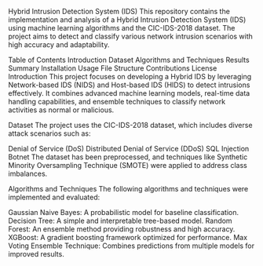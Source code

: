 Hybrid Intrusion Detection System (IDS)
This repository contains the implementation and analysis of a Hybrid Intrusion Detection System (IDS) using machine learning algorithms and the CIC-IDS-2018 dataset. The project aims to detect and classify various network intrusion scenarios with high accuracy and adaptability.

Table of Contents
Introduction
Dataset
Algorithms and Techniques
Results Summary
Installation
Usage
File Structure
Contributions
License
Introduction
This project focuses on developing a Hybrid IDS by leveraging Network-based IDS (NIDS) and Host-based IDS (HIDS) to detect intrusions effectively. It combines advanced machine learning models, real-time data handling capabilities, and ensemble techniques to classify network activities as normal or malicious.

Dataset
The project uses the CIC-IDS-2018 dataset, which includes diverse attack scenarios such as:

Denial of Service (DoS)
Distributed Denial of Service (DDoS)
SQL Injection
Botnet
The dataset has been preprocessed, and techniques like Synthetic Minority Oversampling Technique (SMOTE) were applied to address class imbalances.

Algorithms and Techniques
The following algorithms and techniques were implemented and evaluated:

Gaussian Naive Bayes: A probabilistic model for baseline classification.
Decision Tree: A simple and interpretable tree-based model.
Random Forest: An ensemble method providing robustness and high accuracy.
XGBoost: A gradient boosting framework optimized for performance.
Max Voting Ensemble Technique: Combines predictions from multiple models for improved results.
